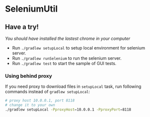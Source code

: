 # SeleniumUtil


## Have a try!
*You should have installed the lastest chrome in your computer*

- Run `./gradlew setupLocal` to setup local environment for selenium server.
- Run `./gradlew runSelenium` to run the selenium server.
- Run `./gradlew test` to start the sample of GUI tests.

### Using behind proxy
If you need proxy to download files in `setupLocal` task, run following commands 
instead of `gradlew setupLocal`:
``` bash
# proxy host 10.0.0.1, port 8118
# change it to your own
./gradlew setupLocal -PproxyHost=10.0.0.1 -PproxyPort=8118
```
